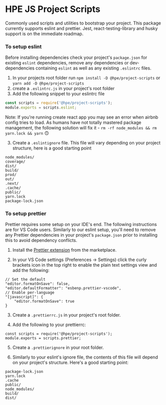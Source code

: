 # HPE JS Project Scripts

Commonly used scripts and utilities to bootstrap your project. This package currently supports eslint and prettier. Jest, react-testing-library and husky support is on the immediate roadmap.

### To setup eslint

Before installing dependencies check your project's `package.json` for existing `eslint` dependencies, remove any dependencies or dev-dependencies containing `eslint` as well as any existing `.eslintrc` files.

1. In your projects root folder run `npm install -D @hpe/project-scripts` or `yarn add -D @hpe/project-scripts`
1. create a `.eslintrc.js` in your project's root folder
1. Add the following snippet to your eslintrc file

```javascript
const scripts = require('@hpe/project-scripts');
module.exports = scripts.eslint;
```

Note: If you're running create react app you may see an error when airbnb config tries to load. As humans have not totally mastered package management, the following solution will fix it - `rm -rf node_modules && rm yarn.lock && yarn` 🙃

3. Create a `.eslintignore` file. This file will vary depending on your project structure, here is a good starting point

```
node_modules/
coverage/
dist/
build/
prod/
out/
.next/
.cache/
public/
yarn.lock
package-lock.json
```

### To setup prettier

Prettier requires some setup on your IDE's end. The following instructions are for VS Code users. Similarly to our eslint setup, you'll need to remove any Prettier dependencies in your project's `package.json` prior to installing this to avoid dependency conflicts.

1. Install the [Prettier extension](https://marketplace.visualstudio.com/items?itemName=esbenp.prettier-vscode) from the marketplace.

2. In your VS Code settings (Preferences -> Settings) click the curly brackets icon in the top right to enable the plain text settings view and add the following:

```
// Set the default
"editor.formatOnSave": false,
"editor.defaultFormatter": "esbenp.prettier-vscode",
// Enable per-language
"[javascript]": {
    "editor.formatOnSave": true
}
```

3. Create a `.prettierrc.js` in your project's root folder.

4. Add the following to your prettierrc:

```
const scripts = require('@hpe/project-scripts');
module.exports = scripts.prettier;
```

5. Create a `.prettierignore` in your root folder.

6. Similarly to your eslint's ignore file, the contents of this file will depend on your project's structure. Here's a good starting point:

```
package-lock.json
yarn.lock
.cache
public/
node_modules/
build/
dist/
```
